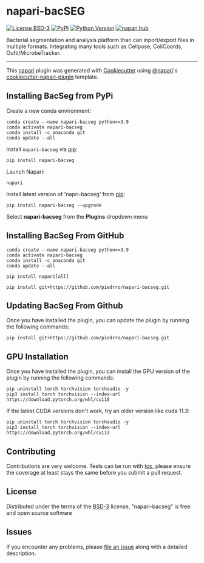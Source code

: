 # napari-bacSEG

[![License BSD-3](https://img.shields.io/pypi/l/napari-bacseg.svg?color=green)](https://github.com/piedrro/napari-bacseg/raw/main/LICENSE)
[![PyPI](https://img.shields.io/pypi/v/napari-bacseg.svg?color=green)](https://pypi.org/project/napari-bacseg)
[![Python Version](https://img.shields.io/pypi/pyversions/napari-bacseg.svg?color=green)](https://python.org)
[![napari hub](https://img.shields.io/endpoint?url=https://api.napari-hub.org/shields/napari-bacseg)](https://napari-hub.org/plugins/napari-bacseg)

Bacterial segmentation and analysis platform than can inport/export files in multiple formats. Integrating many tools such as Cellpose, ColiCoords, Oufti/MicrobeTracker.

----------------------------------

This [napari] plugin was generated with [Cookiecutter] using [@napari]'s [cookiecutter-napari-plugin] template.

## Installing BacSeg from PyPi

Create a new conda environment:

    conda create –-name napari-bacseg python==3.9
    conda activate napari-bacseg
    conda install -c anaconda git
    conda update --all

Install `napari-bacseg` via [pip]:

    pip install napari-bacseg

Launch Napari:

    napari

Install latest version of 'napri-bacseg' from [pip]:

    pip install napari-bacseg --upgrade

Select **napari-bacseg** from the **Plugins** dropdown menu

## Installing BacSeg From GitHub

    conda create –-name napari-bacseg python==3.9
    conda activate napari-bacseg
    conda install -c anaconda git
    conda update --all

    pip install napari[all]

    pip install git+https://github.com/piedrro/napari-bacseg.git

## Updating BacSeg From Github
Once you have installed the plugin, you can update the plugin by running the following commands:

    pip install git+https://github.com/piedrro/napari-bacseg.git

## GPU Installation
 Once you have installed the plugin, you can install the GPU version of the plugin by running the following commands:

    pip uninstall torch torchvision torchaudio -y
    pip3 install torch torchvision --index-url https://download.pytorch.org/whl/cu118

If the latest CUDA versions don't work, try an older version like cuda 11.3:

    pip uninstall torch torchvision torchaudio -y
    pip3 install torch torchvision --index-url https://download.pytorch.org/whl/cu113


## Contributing

Contributions are very welcome. Tests can be run with [tox], please ensure
the coverage at least stays the same before you submit a pull request.

## License

Distributed under the terms of the [BSD-3] license,
"napari-bacseg" is free and open source software

## Issues

If you encounter any problems, please [file an issue] along with a detailed description.

[napari]: https://github.com/napari/napari
[Cookiecutter]: https://github.com/audreyr/cookiecutter
[@napari]: https://github.com/napari
[MIT]: http://opensource.org/licenses/MIT
[BSD-3]: http://opensource.org/licenses/BSD-3-Clause
[GNU GPL v3.0]: http://www.gnu.org/licenses/gpl-3.0.txt
[GNU LGPL v3.0]: http://www.gnu.org/licenses/lgpl-3.0.txt
[Apache Software License 2.0]: http://www.apache.org/licenses/LICENSE-2.0
[Mozilla Public License 2.0]: https://www.mozilla.org/media/MPL/2.0/index.txt
[cookiecutter-napari-plugin]: https://github.com/napari/cookiecutter-napari-plugin

[file an issue]: https://github.com/piedrro/napari-bacseg/issues

[napari]: https://github.com/napari/napari
[tox]: https://tox.readthedocs.io/en/latest/
[pip]: https://pypi.org/project/pip/
[PyPI]: https://pypi.org/
